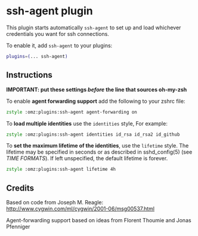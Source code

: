 # ssh-agent plugin

This plugin starts automatically `ssh-agent` to set up and load whichever
credentials you want for ssh connections.

To enable it, add `ssh-agent` to your plugins:

```zsh
plugins=(... ssh-agent)
```

## Instructions

**IMPORTANT: put these settings _before_ the line that sources oh-my-zsh**

To enable **agent forwarding support** add the following to your zshrc file:

```zsh
zstyle :omz:plugins:ssh-agent agent-forwarding on
```

To **load multiple identities** use the `identities` style, For example:

```zsh
zstyle :omz:plugins:ssh-agent identities id_rsa id_rsa2 id_github
```

To **set the maximum lifetime of the identities**, use the `lifetime` style.
The lifetime may be specified in seconds or as described in sshd_config(5)
(see _TIME FORMATS_). If left unspecified, the default lifetime is forever.

```zsh
zstyle :omz:plugins:ssh-agent lifetime 4h
```

## Credits

Based on code from Joseph M. Reagle: http://www.cygwin.com/ml/cygwin/2001-06/msg00537.html

Agent-forwarding support based on ideas from Florent Thoumie and Jonas Pfenniger
